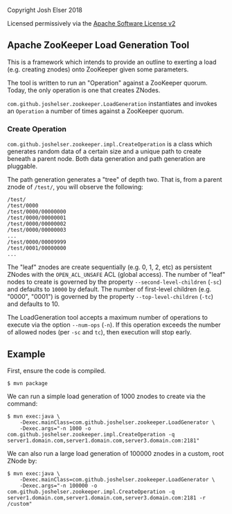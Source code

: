 Copyright Josh Elser 2018

Licensed permissively via the [Apache Software License v2](https://www.apache.org/licenses/LICENSE-2.0.txt)

## Apache ZooKeeper Load Generation Tool

This is a framework which intends to provide an outline to exerting a load (e.g. creating znodes) onto
ZooKeeper given some parameters.

The tool is written to run an "Operation" against a ZooKeeper quorum. Today, the only operation is one that
creates ZNodes.

`com.github.joshelser.zookeeper.LoadGeneration` instantiates and invokes an `Operation` a number of times against
a ZooKeeper quorum.

### Create Operation

`com.github.joshelser.zookeeper.impl.CreateOperation` is a class which generates random data of a certain size
and a unique path to create beneath a parent node. Both data generation and path generation are pluggable.

The path generation generates a "tree" of depth two. That is, from a parent znode of `/test/`, you will observe
the following:

```
/test/
/test/0000
/test/0000/00000000
/test/0000/00000001
/test/0000/00000002
/test/0000/00000003
...
/test/0000/00009999
/test/0001/00000000
...
```

The "leaf" znodes are create sequentially (e.g. 0, 1, 2, etc) as persistent ZNodes with the `OPEN_ACL_UNSAFE` ACL (global
access). The number of "leaf" nodes to create is governed by the property `--second-level-children` (`-sc`) and defaults
to `10000` by default. The number of first-level children (e.g. "0000", "0001") is governed by the property `--top-level-children`
(`-tc`) and defaults to 10.

The LoadGeneration tool accepts a maximum number of operations to execute via the option `--num-ops` (`-n`). If this
operation exceeds the number of allowed nodes (per `-sc` and `tc`), then execution will stop early.

## Example

First, ensure the code is compiled.

```
$ mvn package
```

We can run a simple load generation of 1000 znodes to create via the command:

```
$ mvn exec:java \
    -Dexec.mainClass=com.github.joshelser.zookeeper.LoadGenerator \
    -Dexec.args="-n 1000 -o com.github.joshelser.zookeeper.impl.CreateOperation -q server1.domain.com,server1.domain.com,server3.domain.com:2181"
```

We can also run a large load generation of 100000 znodes in a custom, root ZNode by:

```
$ mvn exec:java \
    -Dexec.mainClass=com.github.joshelser.zookeeper.LoadGenerator \
    -Dexec.args="-n 100000 -o com.github.joshelser.zookeeper.impl.CreateOperation -q server1.domain.com,server1.domain.com,server3.domain.com:2181 -r /custom"
```
